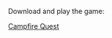 Download and play the game:

[Campfire Quest](https://www.mediafire.com/file/z6m7474uldhhiya/campfirequest.zip/file "Download the game!")

